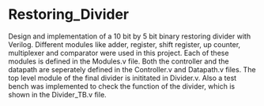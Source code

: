 # Restoring_Divider
Design and implementation of a 10 bit by 5 bit binary restoring divider with Verilog.
Different modules like adder, register, shift register, up counter, multiplexer and comparator were used in this project. Each of these modules is defined in the Modules.v file. Both the controller and the datapath are seperately defined in the Controller.v and Datapath.v files. The top level module of the final divider is inititated in Divider.v. Also a test bench was implemented to check the function of the divider, which is shown in the Divider_TB.v file.
